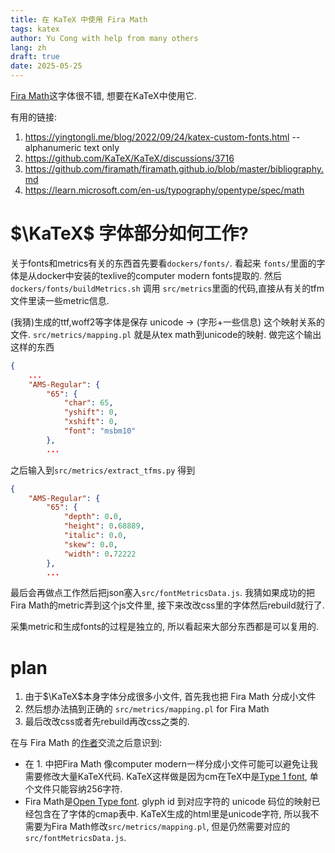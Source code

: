 ```yaml
---
title: 在 KaTeX 中使用 Fira Math
tags: katex
author: Yu Cong with help from many others
lang: zh
draft: true
date: 2025-05-25
---
```


[Fira Math](https://github.com/firamath/firamath)这字体很不错, 想要在KaTeX中使用它.

有用的链接:

1. <https://yingtongli.me/blog/2022/09/24/katex-custom-fonts.html> -- alphanumeric text only
2. <https://github.com/KaTeX/KaTeX/discussions/3716>
3. <https://github.com/firamath/firamath.github.io/blob/master/bibliography.md>
4. <https://learn.microsoft.com/en-us/typography/opentype/spec/math>

# $\KaTeX$ 字体部分如何工作?

关于fonts和metrics有关的东西首先要看`dockers/fonts/`. 看起来 `fonts/`里面的字体是从docker中安装的texlive的computer modern fonts提取的. 然后`dockers/fonts/buildMetrics.sh` 调用 `src/metrics`里面的代码,直接从有关的tfm文件里读一些metric信息. 

(我猜)生成的ttf,woff2等字体是保存 unicode -> (字形+一些信息) 这个映射关系的文件. `src/metrics/mapping.pl` 就是从tex math到unicode的映射. 做完这个输出这样的东西

```json
{
    ...
    "AMS-Regular": {
        "65": {
            "char": 65,
            "yshift": 0,
            "xshift": 0,
            "font": "msbm10"
        },
        ...
```

之后输入到`src/metrics/extract_tfms.py` 得到

```json
{
    "AMS-Regular": {
        "65": {
            "depth": 0.0,
            "height": 0.68889,
            "italic": 0.0,
            "skew": 0.0,
            "width": 0.72222
        },
        ...
```
最后会再做点工作然后把json塞入`src/fontMetricsData.js`. 我猜如果成功的把Fira Math的metric弄到这个js文件里, 接下来改改css里的字体然后rebuild就行了.

采集metric和生成fonts的过程是独立的, 所以看起来大部分东西都是可以复用的.

# plan

1. 由于$\KaTeX$本身字体分成很多小文件, 首先我也把 Fira Math 分成小文件
2. 然后想办法搞到正确的 `src/metrics/mapping.pl` for Fira Math
3. 最后改改css或者先rebuild再改css之类的.

在与 Fira Math 的[作者](https://stone-zeng.site/)交流之后意识到:

- 在 1. 中把Fira Math 像computer modern一样分成小文件可能可以避免让我需要修改大量KaTeX代码. KaTeX这样做是因为cm在TeX中是[Type 1 font](https://en.wikipedia.org/wiki/PostScript_fonts#Type_1), 单个文件只能容纳256字符.
- Fira Math是[Open Type font](https://en.wikipedia.org/wiki/OpenType). glyph id 到对应字符的 unicode 码位的映射已经包含在了字体的cmap表中. KaTeX生成的html里是unicode字符, 所以我不需要为Fira Math修改`src/metrics/mapping.pl`, 但是仍然需要对应的`src/fontMetricsData.js`.